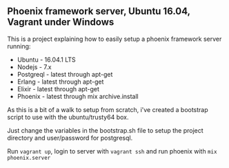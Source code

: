 ## Phoenix framework server, Ubuntu 16.04, Vagrant under Windows

This is a project explaining how to easily setup a phoenix framework server running:
* Ubuntu - 16.04.1 LTS
* Nodejs - 7.x
* Postgreql - latest through apt-get
* Erlang - latest through apt-get
* Elixir - latest through apt-get
* Phoenix - latest through mix archive.install

As this is a bit of a walk to setup from scratch, i've created a bootstrap script to use with the ubuntu/trusty64 box.

Just change the variables in the bootstrap.sh file to setup the project directory and user/password for postgresql.

Run ```vagrant up```, login to server with ```vagrant ssh``` and run phoenix with ```mix phoenix.server```